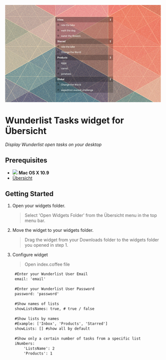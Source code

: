 ![Wunderlist Tasks widget for Übersicht](https://raw.githubusercontent.com/NikitaBazhenov/UbersichtWunderlistTasks/master/screenshot.jpg)

# Wunderlist Tasks widget for Übersicht

*Display Wunderlist open tasks on your desktop*

Prerequisites
-------------

- <img src="http://deluge-torrent.org/images/apple-logo.gif" height="17"> **Mac OS X 10.9**
- [Übersicht](http://tracesof.net/uebersicht/)

Getting Started
---------------

1. Open your widgets folder.
    > Select 'Open Widgets Folder' from the Übersicht menu in the top menu bar.
    
2. Move the widget to your widgets folder.
    > Drag the widget from your Downloads folder to the widgets folder you opened in step 1.
  
4. Configure widget   
    > Open index.coffee file
    
        #Enter your Wunderlist User Email
        email: 'email'
        
        #Enter your Wunderlist User Password
        password: 'password'
        
        #Show names of lists 
        showListsNames: true, # true / false
        
        #Show lists by names
        #Example: ['Inbox', 'Products', 'Starred']
        showLists: [] #show all by default
		
		#Show only a certain number of tasks from a specific list
		iNumbers: 
			'ListsName': 2
			'Products': 1
